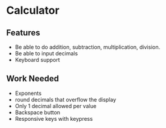 # Calculator

## Features
* Be able to do addition, subtraction, multiplication, division.
* Be able to input decimals
* Keyboard support

## Work Needed
* Exponents
* round decimals that overflow the display
* Only 1 decimal allowed per value
* Backspace button
* Responsive keys with keypress
